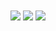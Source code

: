 <div align="center">
  <img align="center"
    src="https://github-readme-activity-graph.vercel.app/graph?username=cryptixik&hide_border=true&hide_title=true&theme=github-dark"/>
  <img align="center"
    src="https://github-readme-stats.vercel.app/api/top-langs/?username=cryptixik&langs_count=3&hide_border=true&hide_title=true&theme=github_dark"/>
  <img align="center"
    src="https://github-readme-stats.vercel.app/api/?username=cryptixik&hide_border=true&hide_title=true&theme=github_dark"/>
</div>